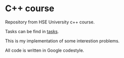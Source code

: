 # С++ course

Repository from HSE University c++ course.

Tasks can be find in [tasks](<https://github.com/kuinque/hse-cpp-problems/tree/main/tasks>).

This is my implementation of some interestion problems.

All code is written in Google codestyle.
